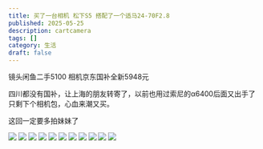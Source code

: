 ```yaml
---
title: 买了一台相机 松下S5 搭配了一个适马24-70F2.8
published: 2025-05-25
description: cartcamera
tags: []
category: 生活
draft: false
---
```


镜头闲鱼二手5100
相机京东国补全新5948元

四川都没有国补，让上海的朋友转寄了，以前也用过索尼的α6400后面又出手了只剩下个相机包，心血来潮又买。

这回一定要多拍妹妹了

![](https://r2.dev.ca.violet-evergarden.de/%E7%94%9F%E6%B4%BB/20250526_125432.jpg)
![](https://r2.dev.ca.violet-evergarden.de/%E7%94%9F%E6%B4%BB/20250526_125322.jpg)
![](https://r2.dev.ca.violet-evergarden.de/%E7%94%9F%E6%B4%BB/20250526_125134.jpg)
![](https://r2.dev.ca.violet-evergarden.de/%E7%94%9F%E6%B4%BB/20250526_125130.jpg)
![](https://r2.dev.ca.violet-evergarden.de/%E7%94%9F%E6%B4%BB/20250526_163326.jpg)
![](https://r2.dev.ca.violet-evergarden.de/%E7%94%9F%E6%B4%BB/20250526_144100.jpg)
![](https://r2.dev.ca.violet-evergarden.de/%E7%94%9F%E6%B4%BB/20250526_131144.jpg)
![](https://r2.dev.ca.violet-evergarden.de/%E7%94%9F%E6%B4%BB/20250526_130211.jpg)
![](https://r2.dev.ca.violet-evergarden.de/%E7%94%9F%E6%B4%BB/20250526_130026.jpg)
![](https://r2.dev.ca.violet-evergarden.de/%E7%94%9F%E6%B4%BB/20250526_130011.jpg)
![](https://r2.dev.ca.violet-evergarden.de/%E7%94%9F%E6%B4%BB/20250526_125639.jpg)
